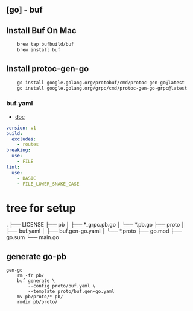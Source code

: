 ## [go] - buf

## Install Buf On Mac
```bash
	brew tap bufbuild/buf
	brew install buf

```

## Install protoc-gen-go
```bash
	go install google.golang.org/protobuf/cmd/protoc-gen-go@latest
	go install google.golang.org/grpc/cmd/protoc-gen-go-grpc@latest

```

### buf.yaml
* [doc](https://docs.buf.build/configuration/v1beta1/buf-yaml)
```yaml
version: v1
build:
  excludes:
    - routes
breaking:
  use:
    - FILE
lint:
  use:
    - BASIC
    - FILE_LOWER_SNAKE_CASE

```

# tree for setup
.
├── LICENSE
├── pb
│   ├── *_grpc.pb.go
│   └── *.pb.go
├── proto
│   ├── buf.yaml
│   ├── buf.gen-go.yaml
│   └── *.proto
├── go.mod
├── go.sum
└── main.go

## generate go-pb
```make
gen-go
	rm -fr pb/
	buf generate \
		--config proto/buf.yaml \
		--template proto/buf.gen-go.yaml
	mv pb/proto/* pb/
	rmdir pb/proto/

```

